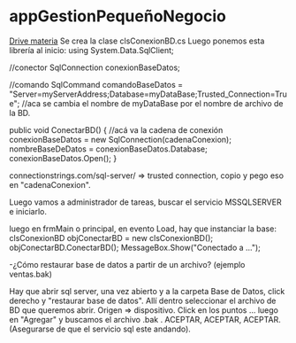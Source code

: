 # appGestionPequeñoNegocio  
[Drive materia](https://drive.google.com/drive/folders/1-k4oxbVGNWbUpgAyixkdDi8mx5DpVMx5)
Se crea la clase clsConexionBD.cs
Luego ponemos esta librería al inicio:
using System.Data.SqlClient;

//conector
SqlConnection conexionBaseDatos;

//comando
SqlCommand comandoBaseDatos = "Server=myServerAddress;Database=myDataBase;Trusted_Connection=True"; //aca se cambia el nombre de myDataBase por el nombre de archivo de la BD.


public void ConectarBD() {
	//acá va la cadena de conexión
	conexionBaseDatos = new SqlConnection(cadenaConexion);
	nombreBaseDeDatos = conexionBaseDatos.Database;
	conexionBaseDatos.Open();
}
	
connectionstrings.com/sql-server/ => trusted connection, copio y pego eso en "cadenaConexion".

Luego vamos a administrador de tareas, buscar el servicio MSSQLSERVER e iniciarlo.

luego en frmMain o principal, en evento Load, hay que instanciar la base:
	clsConexionBD objConectarBD = new clsConexionBD();
	objConectarBD.ConectarBD();
	MessageBox.Show("Conectado a ...");

-¿Cómo restaurar base de datos a partir de un archivo? (ejemplo ventas.bak)

Hay que abrir sql server, una vez abierto y a la carpeta Base de Datos, click derecho y "restaurar base de datos". Allí dentro seleccionar el archivo de BD que queremos abrir. Origen => dispositivo. Click en los puntos ... luego en "Agregar" y buscamos el archivo .bak . ACEPTAR, ACEPTAR, ACEPTAR. (Asegurarse de que el servicio sql este andando).

